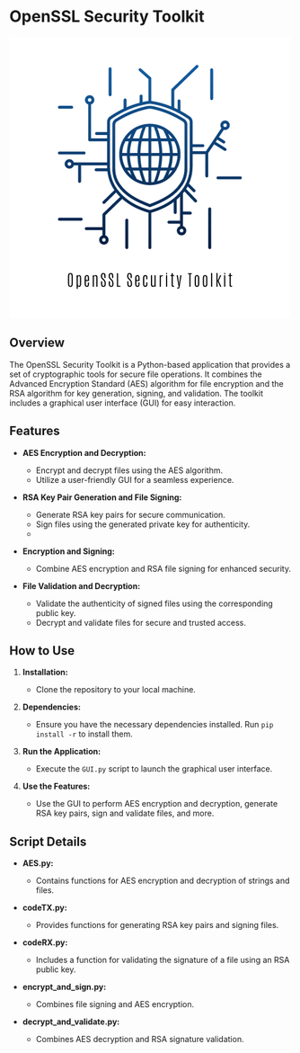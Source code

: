 
# OpenSSL Security Toolkit

![Logo](logo.png)

## Overview

The OpenSSL Security Toolkit is a Python-based application that provides a set of cryptographic tools for secure file operations. It combines the Advanced Encryption Standard (AES) algorithm for file encryption and the RSA algorithm for key generation, signing, and validation. The toolkit includes a graphical user interface (GUI) for easy interaction.

## Features

- **AES Encryption and Decryption:**
  - Encrypt and decrypt files using the AES algorithm.
  - Utilize a user-friendly GUI for a seamless experience.

- **RSA Key Pair Generation and File Signing:**
  - Generate RSA key pairs for secure communication.
  - Sign files using the generated private key for authenticity.
  - 
- **Encryption and Signing:**
  - Combine AES encryption and RSA file signing for enhanced security.

- **File Validation and Decryption:**
  - Validate the authenticity of signed files using the corresponding public key.
  - Decrypt and validate files for secure and trusted access.

## How to Use

1. **Installation:**
   - Clone the repository to your local machine.

2. **Dependencies:**
   - Ensure you have the necessary dependencies installed. Run `pip install -r` to install them.

3. **Run the Application:**
   - Execute the `GUI.py` script to launch the graphical user interface.

4. **Use the Features:**
   - Use the GUI to perform AES encryption and decryption, generate RSA key pairs, sign and validate files, and more.

## Script Details

- **AES.py:**
  - Contains functions for AES encryption and decryption of strings and files.

- **codeTX.py:**
  - Provides functions for generating RSA key pairs and signing files.

- **codeRX.py:**
  - Includes a function for validating the signature of a file using an RSA public key.
    
- **encrypt_and_sign.py:**
  - Combines file signing and AES encryption.
    
- **decrypt_and_validate.py:**
  - Combines AES decryption and RSA signature validation.
